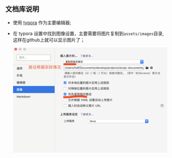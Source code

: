 ## 文档库说明

- 使用 [typora](https://typora.io) 作为主要编辑器;

- 在 typora 设置中找到图像设置，主要需要将图片复制到`assets/images`目录,这样在github上就可以显示图片了；

  ![image-20201123125035218](assets/images/image-20201123125035218.png)
  
  
  
  
